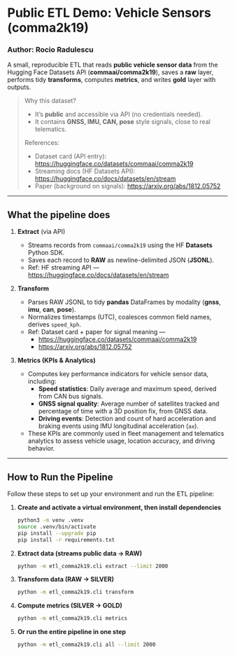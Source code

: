 # Public ETL Demo: Vehicle Sensors (comma2k19)
### Author: Rocio Radulescu 

A small, reproducible ETL that reads **public vehicle sensor data** from the
Hugging Face Datasets API (**commaai/comma2k19**), saves a **raw**
layer, performs tidy **transforms**, computes **metrics**, and writes **gold** layer with
outputs.

> Why this dataset?
> - It’s **public** and accessible via API (no credentials needed).
> - It contains **GNSS, IMU, CAN, pose** style signals, close to real telematics.
>
> References:
> - Dataset card (API entry): https://huggingface.co/datasets/commaai/comma2k19  
> - Streaming docs (HF Datasets API): https://huggingface.co/docs/datasets/en/stream  
> - Paper (background on signals): https://arxiv.org/abs/1812.05752

---

## What the pipeline does

1. **Extract** (via API)  
   - Streams records from `commaai/comma2k19` using the HF **Datasets** Python SDK.  
   - Saves each record to **RAW** as newline-delimited JSON (**JSONL**).  
   - Ref: HF streaming API — https://huggingface.co/docs/datasets/en/stream

2. **Transform**  
   - Parses RAW JSONL to tidy **pandas** DataFrames by modality (**gnss**, **imu**, **can**, **pose**).  
   - Normalizes timestamps (UTC), coalesces common field names, derives `speed_kph`.  
   - Ref: Dataset card + paper for signal meaning —  
     - https://huggingface.co/datasets/commaai/comma2k19  
     - https://arxiv.org/abs/1812.05752

3. **Metrics (KPIs & Analytics)**  
   - Computes key performance indicators for vehicle sensor data, including:  
     - **Speed statistics**: Daily average and maximum speed, derived from CAN bus signals.  
     - **GNSS signal quality**: Average number of satellites tracked and percentage of time with a 3D position fix, from GNSS data.  
     - **Driving events**: Detection and count of hard acceleration and braking events using IMU longitudinal acceleration (`ax`).  
   - These KPIs are commonly used in fleet management and telematics analytics to assess vehicle usage, location accuracy, and driving behavior.

--- 

## How to Run the Pipeline

Follow these steps to set up your environment and run the ETL pipeline:

1. **Create and activate a virtual environment, then install dependencies**
   ```bash
   python3 -m venv .venv
   source .venv/bin/activate
   pip install --upgrade pip
   pip install -r requirements.txt
   ```

2. **Extract data (streams public data → RAW)**
   ```bash
   python -m etl_comma2k19.cli extract --limit 2000
   ```

3. **Transform data (RAW → SILVER)**
   ```bash
   python -m etl_comma2k19.cli transform
   ```

4. **Compute metrics (SILVER → GOLD)**
   ```bash
   python -m etl_comma2k19.cli metrics
   ```

5. **Or run the entire pipeline in one step**
   ```bash
   python -m etl_comma2k19.cli all --limit 2000
   ```

